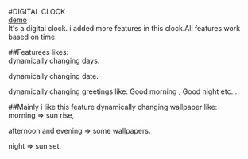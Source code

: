 #DIGITAL CLOCK <br>
[demo](https://naveenkumar-developer.github.io/digitalclock.github.io/) <br>
It's a digital clock. i added more features in this clock.All features work based on time.<br>

##Featurees likes:<br>
 dynamically changing days.<br>

 dynamically changing date.<br>

 dynamically changing greetings like: Good morning , Good night etc...<br>

 ##Mainly i like this feature dynamically changing wallpaper like: <br>
 morning => sun rise,<br>

 afternoon and evening => some wallpapers.<br>
 
 night => sun set.
